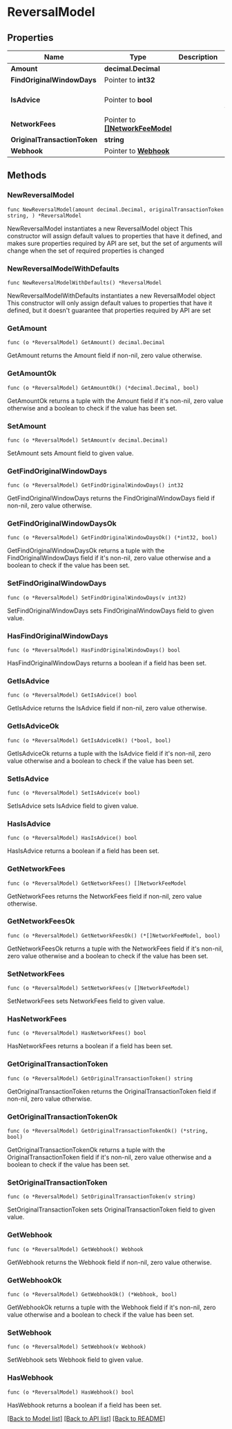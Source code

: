 # ReversalModel

## Properties

Name | Type | Description | Notes
------------ | ------------- | ------------- | -------------
**Amount** | **decimal.Decimal** |  | 
**FindOriginalWindowDays** | Pointer to **int32** |  | [optional] 
**IsAdvice** | Pointer to **bool** |  | [optional] [default to false]
**NetworkFees** | Pointer to [**[]NetworkFeeModel**](NetworkFeeModel.md) |  | [optional] 
**OriginalTransactionToken** | **string** |  | 
**Webhook** | Pointer to [**Webhook**](Webhook.md) |  | [optional] 

## Methods

### NewReversalModel

`func NewReversalModel(amount decimal.Decimal, originalTransactionToken string, ) *ReversalModel`

NewReversalModel instantiates a new ReversalModel object
This constructor will assign default values to properties that have it defined,
and makes sure properties required by API are set, but the set of arguments
will change when the set of required properties is changed

### NewReversalModelWithDefaults

`func NewReversalModelWithDefaults() *ReversalModel`

NewReversalModelWithDefaults instantiates a new ReversalModel object
This constructor will only assign default values to properties that have it defined,
but it doesn't guarantee that properties required by API are set

### GetAmount

`func (o *ReversalModel) GetAmount() decimal.Decimal`

GetAmount returns the Amount field if non-nil, zero value otherwise.

### GetAmountOk

`func (o *ReversalModel) GetAmountOk() (*decimal.Decimal, bool)`

GetAmountOk returns a tuple with the Amount field if it's non-nil, zero value otherwise
and a boolean to check if the value has been set.

### SetAmount

`func (o *ReversalModel) SetAmount(v decimal.Decimal)`

SetAmount sets Amount field to given value.


### GetFindOriginalWindowDays

`func (o *ReversalModel) GetFindOriginalWindowDays() int32`

GetFindOriginalWindowDays returns the FindOriginalWindowDays field if non-nil, zero value otherwise.

### GetFindOriginalWindowDaysOk

`func (o *ReversalModel) GetFindOriginalWindowDaysOk() (*int32, bool)`

GetFindOriginalWindowDaysOk returns a tuple with the FindOriginalWindowDays field if it's non-nil, zero value otherwise
and a boolean to check if the value has been set.

### SetFindOriginalWindowDays

`func (o *ReversalModel) SetFindOriginalWindowDays(v int32)`

SetFindOriginalWindowDays sets FindOriginalWindowDays field to given value.

### HasFindOriginalWindowDays

`func (o *ReversalModel) HasFindOriginalWindowDays() bool`

HasFindOriginalWindowDays returns a boolean if a field has been set.

### GetIsAdvice

`func (o *ReversalModel) GetIsAdvice() bool`

GetIsAdvice returns the IsAdvice field if non-nil, zero value otherwise.

### GetIsAdviceOk

`func (o *ReversalModel) GetIsAdviceOk() (*bool, bool)`

GetIsAdviceOk returns a tuple with the IsAdvice field if it's non-nil, zero value otherwise
and a boolean to check if the value has been set.

### SetIsAdvice

`func (o *ReversalModel) SetIsAdvice(v bool)`

SetIsAdvice sets IsAdvice field to given value.

### HasIsAdvice

`func (o *ReversalModel) HasIsAdvice() bool`

HasIsAdvice returns a boolean if a field has been set.

### GetNetworkFees

`func (o *ReversalModel) GetNetworkFees() []NetworkFeeModel`

GetNetworkFees returns the NetworkFees field if non-nil, zero value otherwise.

### GetNetworkFeesOk

`func (o *ReversalModel) GetNetworkFeesOk() (*[]NetworkFeeModel, bool)`

GetNetworkFeesOk returns a tuple with the NetworkFees field if it's non-nil, zero value otherwise
and a boolean to check if the value has been set.

### SetNetworkFees

`func (o *ReversalModel) SetNetworkFees(v []NetworkFeeModel)`

SetNetworkFees sets NetworkFees field to given value.

### HasNetworkFees

`func (o *ReversalModel) HasNetworkFees() bool`

HasNetworkFees returns a boolean if a field has been set.

### GetOriginalTransactionToken

`func (o *ReversalModel) GetOriginalTransactionToken() string`

GetOriginalTransactionToken returns the OriginalTransactionToken field if non-nil, zero value otherwise.

### GetOriginalTransactionTokenOk

`func (o *ReversalModel) GetOriginalTransactionTokenOk() (*string, bool)`

GetOriginalTransactionTokenOk returns a tuple with the OriginalTransactionToken field if it's non-nil, zero value otherwise
and a boolean to check if the value has been set.

### SetOriginalTransactionToken

`func (o *ReversalModel) SetOriginalTransactionToken(v string)`

SetOriginalTransactionToken sets OriginalTransactionToken field to given value.


### GetWebhook

`func (o *ReversalModel) GetWebhook() Webhook`

GetWebhook returns the Webhook field if non-nil, zero value otherwise.

### GetWebhookOk

`func (o *ReversalModel) GetWebhookOk() (*Webhook, bool)`

GetWebhookOk returns a tuple with the Webhook field if it's non-nil, zero value otherwise
and a boolean to check if the value has been set.

### SetWebhook

`func (o *ReversalModel) SetWebhook(v Webhook)`

SetWebhook sets Webhook field to given value.

### HasWebhook

`func (o *ReversalModel) HasWebhook() bool`

HasWebhook returns a boolean if a field has been set.


[[Back to Model list]](../README.md#documentation-for-models) [[Back to API list]](../README.md#documentation-for-api-endpoints) [[Back to README]](../README.md)


